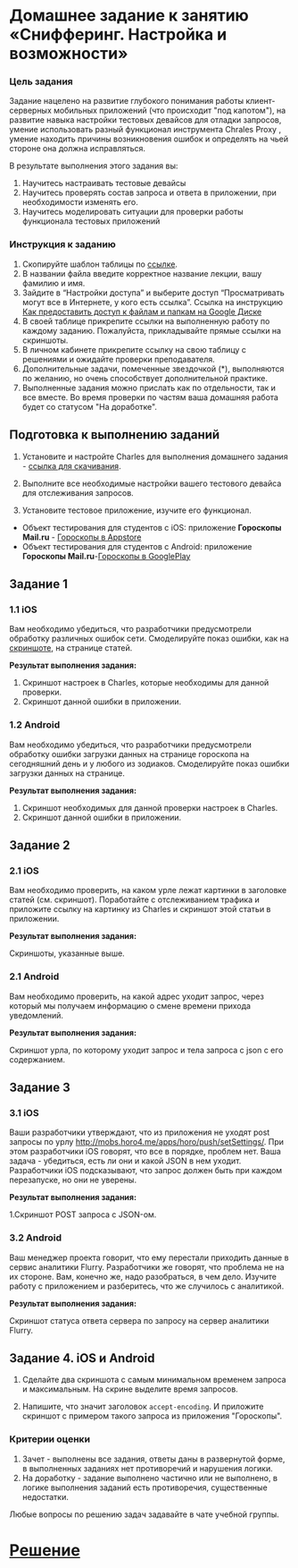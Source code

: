# Домашнее задание к занятию «Снифферинг. Настройка и возможности»

### Цель задания

Задание нацелено на развитие глубокого понимания работы клиент-серверных  мобильных приложений (что происходит "под капотом"), на развитие навыка настройки тестовых девайсов для отладки запросов, умение использовать разный функционал инструмента Chrales Proxy , умение находить причины возникновения ошибок и определять на чьей стороне она должна исправляться.

В результате выполнения этого задания вы:

1. Научитесь настраивать тестовые девайсы
2. Научитесь проверять состав запроса и ответа в приложении, при необходимости изменять его.
3. Научитесь моделировать ситуации для проверки работы функционала тестовых приложений


### Инструкция к заданию

1. Скопируйте шаблон таблицы по [ссылке](https://u.netology.ru/backend/uploads/lms/content_assets/file/6200/%D0%A8%D0%B0%D0%B1%D0%BB%D0%BE%D0%BD__MQA_1.5_%D0%A1%D0%BD%D0%B8%D1%84%D1%84%D0%B5%D1%80%D0%B8%D0%BD%D0%B3._%D0%9D%D0%B0%D1%81%D1%82%D1%80%D0%BE%D0%B9%D0%BA%D0%B0_%D0%B8_%D0%B2%D0%BE%D0%B7%D0%BC%D0%BE%D0%B6%D0%BD%D0%BE%D1%81%D1%82%D0%B8_.xlsx).
2. В названии файла введите корректное название лекции, вашу фамилию и имя.
3. Зайдите в “Настройки доступа” и выберите доступ “Просматривать могут все в Интернете, у кого есть ссылка”. Ссылка на инструкцию [Как предоставить доступ к файлам и папкам на Google Диске](https://support.google.com/docs/answer/2494822?hl=ru&co=GENIE.Platform%3DDesktop)
5. В своей таблице прикрепите ссылки на выполненную работу по каждому заданию. Пожалуйста, прикладывайте прямые ссылки на скриншоты.
6. В личном кабинете прикрепите ссылку на свою таблицу с решениями и ожидайте проверки преподавателя.
7. Дополнительные задачи, помеченные звездочкой (*), выполняются по желанию, но очень способствует дополнительной практике.
8. Выполненные задания можно прислать как по отдельности, так и все вместе. Во время проверки по частям ваша домашняя работа будет со статусом "На доработке".


## Подготовка к выполнению заданий

1. Установите и настройте Charles для выполнения домашнего задания - [ссылка для скачивания](https://www.charlesproxy.com/).   
   
2. Выполните все необходимые настройки вашего тестового девайса для отслеживания запросов.

3. Установите тестовое приложение, изучите его функционал.   

- Объект тестирования для студентов с iOS: приложение **Гороскопы Mail.ru** - [Гороскопы в Appstore](https://apps.apple.com/ru/app/%D1%82%D0%BE%D1%87%D0%BD%D1%8B%D0%B9-%D0%B3%D0%BE%D1%80%D0%BE%D1%81%D0%BA%D0%BE%D0%BF-%D0%BD%D0%B0-%D0%BA%D0%B0%D0%B6%D0%B4%D1%8B%D0%B9-%D0%B4%D0%B5%D0%BD%D1%8C/id840135049)
- Объект тестирования для студентов с Android: приложение **Гороскопы Mail.ru**-[Гороскопы в GooglePlay](https://trashbox.ru/link/horoscopes-mail.ru-android )


## Задание 1 

### 1.1 iOS

Вам необходимо убедиться, что разработчики предусмотрели обработку различных ошибок сети.
Смоделируйте показ ошибки, как на [скриншоте](https://github.com/netology-code/mqa-homeworks/blob/mqa-video/1.5%20Sniffer/%D0%A1%D0%BA%D1%80%D0%B8%D0%BD%20%D0%B4%D0%BB%D1%8F%20%D0%A1%D0%BD%D0%B8%D1%84%D1%84%D0%B5%D1%80%D0%B8%D0%BD%D0%B3%D0%B0.png), на странице статей.

**Результат выполнения задания:**

1. Скриншот настроек в Charles, которые необходимы для данной проверки.
2. Скриншот данной ошибки в приложении.

### 1.2 Android

Вам необходимо убедиться, что разработчики предусмотрели обработку ошибки загрузки данных на странице гороскопа на сегодняшний день и у любого из зодиаков.
Смоделируйте показ ошибки загрузки данных на странице.

**Результат выполнения задания:**

1. Скриншот необходимых для данной проверки настроек в Charles.
2. Скриншот данной ошибки в приложении.


## Задание 2

### 2.1 iOS

Вам необходимо проверить, на каком урле лежат картинки в заголовке статей (см. скриншот). Поработайте с отслеживанием трафика и приложите ссылку на картинку из Charles и скриншот этой статьи в приложении.

**Результат выполнения задания:**

Скриншоты, указанные выше.

### 2.1 Android

Вам необходимо проверить, на какой адрес уходит запрос, через который мы получаем информацию о смене времени прихода уведомлений.

**Результат выполнения задания:**

Скриншот урла, по которому уходит запрос и тела запроса c json с его содержанием.

## Задание 3

### 3.1 iOS

Ваши разработчики утверждают, что из приложения не уходят post запросы по урлу http://mobs.horo4.me/apps/horo/push/setSettings/. При этом разработчики iOS говорят, что все в порядке, проблем нет. Ваша задача - убедиться, есть ли они и какой JSON в нем уходит.
Разработчики iOS подсказывают, что запрос должен быть при каждом перезапуске, но они не уверены.

**Результат выполнения задания:**

1.Скриншот POST запроса с JSON-ом.


### З.2 Android

Ваш менеджер проекта говорит, что ему перестали приходить данные в сервис аналитики Flurry. Разработчики же говорят, что проблема не на их стороне. Вам, конечно же, надо разобраться, в чем дело. Изучите работу с приложением и разберитесь, что же случилось с аналитикой. 
 
**Результат выполнения задания:**

Скриншот статуса ответа сервера по запросу на сервер аналитики Flurry.

## Задание 4. iOS и Android

1. Сделайте два скриншота с самым минимальном временем запроса и максимальным. На скрине выделите время запросов.

2. Напишите, что значит заголовок `accept-encoding`. И приложите скриншот с примером такого запроса из приложения "Гороскопы".


### Критерии оценки

1. Зачет - выполнены все задания, ответы даны в развернутой форме, в выполненных заданиях нет противоречий и нарушения логики.
2. На доработку - задание выполнено частично или не выполнено, в логике выполнения заданий есть противоречия, существенные недостатки.


Любые вопросы по решению задач задавайте в чате учебной группы.

# [Решение](https://docs.google.com/spreadsheets/d/1nHZeCnkZ0tZCeWhGsYkEil4NZ1WS0oOi/edit?usp=sharing&ouid=106742038227192767312&rtpof=true&sd=true)

